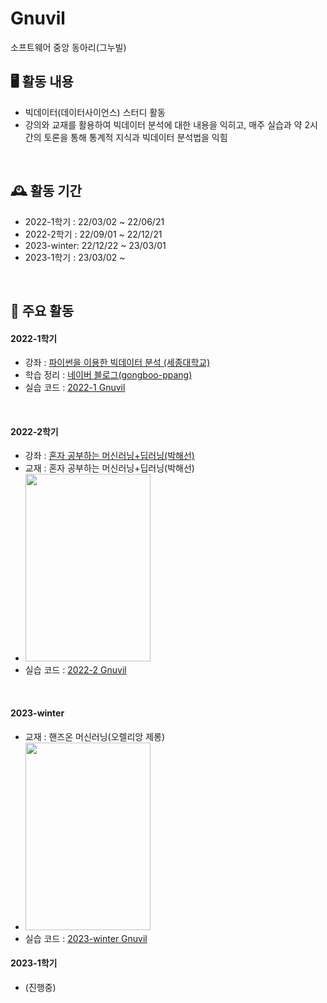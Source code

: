 # Gnuvil
소프트웨어 중앙 동아리(그누빌)
<br>

## 🖥️ 활동 내용
- 빅데이터(데이터사이언스) 스터디 활동<br>
- 강의와 교재를 활용하여 빅데이터 분석에 대한 내용을 익히고, 매주 실습과 약 2시간의 토론을 통해 통계적 지식과 빅데이터 분석법을 익힘
<br>

## 🕰️ 활동 기간
* 2022-1학기 : 22/03/02 ~ 22/06/21
* 2022-2학기 : 22/09/01 ~ 22/12/21
* 2023-winter: 22/12/22 ~ 23/03/01
* 2023-1학기 : 23/03/02 ~ 
<br>


## 📌 주요 활동
#### 2022-1학기
- 강좌 : <a href="http://www.kmooc.kr/courses/course-v1:SejonguniversityK+SJKMOOC05k+2018_02SJ5_R2/course/">파이썬을 이용한 빅데이터 분석 (세종대학교)</a>
- 학습 정리 : <a href="https://blog.naver.com/gongboo_ppang/222665517796">네이버 블로그(gongboo-ppang)</a>
- 실습 코드 : <a href="https://github.com/SS-yong/Gnuvil/tree/main/2022-1%20Gnuvil">2022-1 Gnuvil</a>
<br>

#### 2022-2학기
- 강좌 : <a href="https://www.youtube.com/watch?v=J6wehCO_c58&list=PLJN246lAkhQjoU0C4v8FgtbjOIXxSs_4Q" >혼자 공부하는 머신러닝+딥러닝(박해선)</a>
- 교재 : 혼자 공부하는 머신러닝+딥러닝(박해선)
- <img src="https://image.aladin.co.kr/product/25793/20/cover500/k052736813_2.jpg"  width="200" height="300">
- 실습 코드 : <a href="https://github.com/SS-yong/Gnuvil/tree/main/2022-2%20Gnuvil">2022-2 Gnuvil</a>

<br>

#### 2023-winter
- 교재 : 핸즈온 머신러닝(오렐리앙 제롱)
- <img src="https://image.aladin.co.kr/product/23767/71/cover500/k532639960_1.jpg"  width="200" height="300">
- 실습 코드 : <a href="https://github.com/SS-yong/Gnuvil/tree/main/2023-winter%20Gnuvil">2023-winter Gnuvil</a>



#### 2023-1학기
- (진행중)
